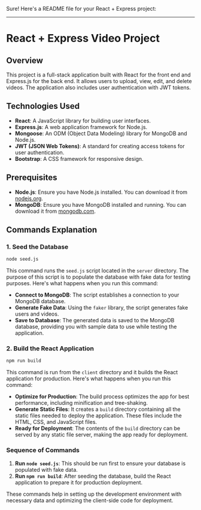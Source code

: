 Sure! Here's a README file for your React + Express project:

---

# React + Express Video Project

## Overview
This project is a full-stack application built with React for the front end and Express.js for the back end. It allows users to upload, view, edit, and delete videos. The application also includes user authentication with JWT tokens.

## Technologies Used
- **React**: A JavaScript library for building user interfaces.
- **Express.js**: A web application framework for Node.js.
- **Mongoose**: An ODM (Object Data Modeling) library for MongoDB and Node.js.
- **JWT (JSON Web Tokens)**: A standard for creating access tokens for user authentication.
- **Bootstrap**: A CSS framework for responsive design.

## Prerequisites
- **Node.js**: Ensure you have Node.js installed. You can download it from [nodejs.org](https://nodejs.org/).
- **MongoDB**: Ensure you have MongoDB installed and running. You can download it from [mongodb.com](https://www.mongodb.com/).


## Commands Explanation

### 1. Seed the Database
```sh
node seed.js
```
This command runs the `seed.js` script located in the `server` directory. The purpose of this script is to populate the database with fake data for testing purposes. Here's what happens when you run this command:
- **Connect to MongoDB**: The script establishes a connection to your MongoDB database.
- **Generate Fake Data**: Using the `faker` library, the script generates fake users and videos.
- **Save to Database**: The generated data is saved to the MongoDB database, providing you with sample data to use while testing the application.

### 2. Build the React Application
```sh
npm run build
```
This command is run from the `client` directory and it builds the React application for production. Here's what happens when you run this command:
- **Optimize for Production**: The build process optimizes the app for best performance, including minification and tree-shaking.
- **Generate Static Files**: It creates a `build` directory containing all the static files needed to deploy the application. These files include the HTML, CSS, and JavaScript files.
- **Ready for Deployment**: The contents of the `build` directory can be served by any static file server, making the app ready for deployment.

### Sequence of Commands
1. **Run `node seed.js`**: This should be run first to ensure your database is populated with fake data.
2. **Run `npm run build`**: After seeding the database, build the React application to prepare it for production deployment.

These commands help in setting up the development environment with necessary data and optimizing the client-side code for deployment.
